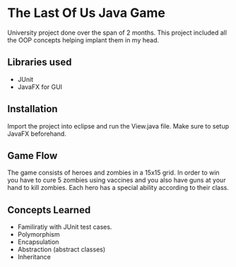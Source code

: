 
# The Last Of Us Java Game

University project done over the span of 2 months. This project included all the OOP concepts helping implant them in my head.



## Libraries used

- JUnit
- JavaFX for GUI



## Installation

Import the project into eclipse and run the View.java file.
Make sure to setup JavaFX beforehand.


## Game Flow


The game consists of heroes and zombies in a 15x15 grid. In order to win you have to cure 5 zombies using vaccines and you also have guns at your hand to kill zombies. Each hero has a special ability according to their class.



## Concepts Learned

- Familiratiy with JUnit test cases.
- Polymorphism
- Encapsulation
- Abstraction (abstract classes)
- Inheritance

